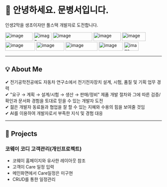 
<h1> 👋 안녕하세요. 문병서입니다.</h1>

<p>인생2막을 생초이자만 풀스택 개발자로 도전합니다.</p>  
<img width="88" height="28" alt="image" src="https://github.com/user-attachments/assets/9734ec42-f43d-4202-b4ff-d438ba4149b4" />
<img width="57" height="28" alt="image" src="https://github.com/user-attachments/assets/08beaee3-6ff7-4431-bb64-faacccd644df" />
<img width="127" height="28" alt="image" src="https://github.com/user-attachments/assets/50fe9081-70f8-4ee3-a3d5-590298c324f8" />
<img width="88" height="28" alt="image" src="https://github.com/user-attachments/assets/39e4f1e0-3c92-401c-b6b6-6cff66c8888c" />
<img width="76" height="28" alt="image" src="https://github.com/user-attachments/assets/acd92fc7-6b8b-49f1-a090-73f39f5b389a" />
<img width="96" height="28" alt="image" src="https://github.com/user-attachments/assets/26b4c50a-0d9f-4a65-ab21-a6f40bf20d16" />
<img width="90" height="28" alt="image" src="https://github.com/user-attachments/assets/51239790-d38b-425a-bf63-fb53550536de" />
<img width="103" height="28" alt="image" src="https://github.com/user-attachments/assets/81657b17-7f69-4684-8b16-da219873e7e7" />
<img width="77" height="28" alt="image" src="https://github.com/user-attachments/assets/3789228f-4ba5-4b70-b6f9-c0676caa118a" />
<img width="47" height="28" alt="image" src="https://github.com/user-attachments/assets/5959e29f-b834-424a-8fb3-58f378691b0c" />



<hr>

<h2>💡 About Me</h2>
 ✔ 전기공학전공에도 자동차 연구소에서 전기전자장치 설계, 시험, 품질 및 기획 업무 경력<br>
 ✔ "요구 → 계획 → 설계/시험 → 생산 → 판매/정비" 제품 개발 절차와 그에 따른 검증/확인과 문서화 경험을 토대로 믿을 수 있는 개발자 도전<br> 
 ✔ 젊은 개발자 동료들과 협업을 잘 할 수 있는 지혜와 수용의 힘을 보여줄 것임<br>
 ✔ AI를 이용하여 개발자로서 부족한 지식 및 경험 대응
 
<hr>

<h2>🚩 Projects</h2>
<h3>코웨이 코디 고객관리(개인프로젝트)</h3>
 <ul>
  <li>코웨이 홈페이지와 유사한 레이아웃 참조</li>
  <li>고객이 Care 일정 입력</li>
  <li>메인화면에서 Care일정은 미구현</li>
  <li>CRUD를 통한 일정관리</li>
 </ul>

<!--
**Byoungseo-Moon/Byoungseo-Moon** is a ✨ _special_ ✨ repository because its `README.md` (this file) appears on your GitHub profile.

Here are some ideas to get you started:

- 🔭 I’m currently working on ...
- 🌱 I’m currently learning ...
- 👯 I’m looking to collaborate on ...
- 🤔 I’m looking for help with ...
- 💬 Ask me about ...
- 📫 How to reach me: ...
- 😄 Pronouns: ...
- ⚡ Fun fact: ...
-->

